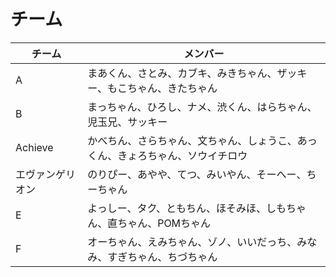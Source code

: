 # チーム

| チーム     | メンバー |
| ----------- | ------------- |
| A | まあくん、さとみ、カブキ、みきちゃん、ザッキー、もこちゃん、きたちゃん |
| B | まっちゃん、ひろし、ナメ、渋くん、はらちゃん、児玉兄、サッキー |
| Achieve | かべちん、さらちゃん、文ちゃん、しょうこ、あっくん、きょろちゃん、ソウイチロウ |
| エヴァンゲリオン | のりぴー、あやや、てつ、みいやん、そーへー、ちーちゃん |
| E | よっしー、タク、ともちん、ほそみほ、しもちゃん、直ちゃん、POMちゃん |
| F | オーちゃん、えみちゃん、ゾノ、いいだっち、みなみ、すぎちゃん、ちづちゃん |
